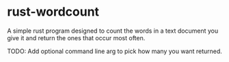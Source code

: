 # rust-wordcount
A simple rust program designed to count the words in a text document you give it and return the ones that occur most often.


TODO: Add optional command line arg to pick how many you want returned.
